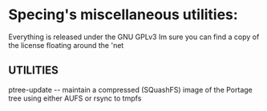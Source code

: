 Specing's miscellaneous utilities:
==================================

Everything is released under the GNU GPLv3
Im sure you can find a copy of the license floating around the 'net

UTILITIES
------------------------------------------------------------------------------
ptree-update -- maintain a compressed (SQuashFS) image of the Portage tree using either AUFS or rsync to tmpfs
